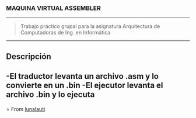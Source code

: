 ### MAQUINA VIRTUAL ASSEMBLER
----
> Trabajo práctico grupal para la asignatura Arquitectura de Computadoras de Ing. en Informática
----
Descripción
----
-El traductor levanta un archivo .asm y lo convierte en un .bin
-El ejecutor levanta el archivo .bin y lo ejecuta 
----
⭐️ From [lunalauti](https://github.com/lunalauti)
